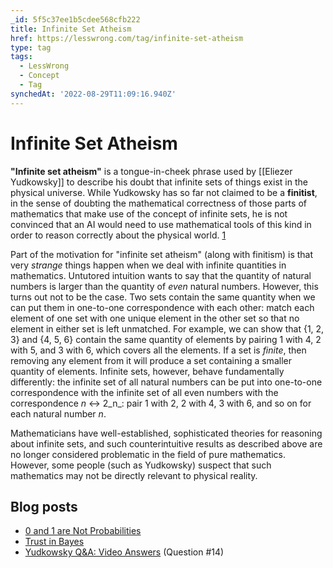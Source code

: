 ```yaml
---
_id: 5f5c37ee1b5cdee568cfb222
title: Infinite Set Atheism
href: https://lesswrong.com/tag/infinite-set-atheism
type: tag
tags:
  - LessWrong
  - Concept
  - Tag
synchedAt: '2022-08-29T11:09:16.940Z'
---
```

# Infinite Set Atheism

**"Infinite set atheism"** is a tongue-in-cheek phrase used by [[Eliezer Yudkowsky]] to describe his doubt that infinite sets of things exist in the physical universe. While Yudkowsky has so far not claimed to be a **finitist**, in the sense of doubting the mathematical correctness of those parts of mathematics that make use of the concept of infinite sets, he is not convinced that an AI would need to use mathematical tools of this kind in order to reason correctly about the physical world. [1](http://lesswrong.com/lw/10q/the_two_meanings_of_mathematical_terms/vbg)

Part of the motivation for "infinite set atheism" (along with finitism) is that very _strange_ things happen when we deal with infinite quantities in mathematics. Untutored intuition wants to say that the quantity of natural numbers is larger than the quantity of _even_ natural numbers. However, this turns out not to be the case. Two sets contain the same quantity when we can put them in one-to-one correspondence with each other: match each element of one set with one unique element in the other set so that no element in either set is left unmatched. For example, we can show that {1, 2, 3} and {4, 5, 6} contain the same quantity of elements by pairing 1 with 4, 2 with 5, and 3 with 6, which covers all the elements. If a set is _finite_, then removing any element from it will produce a set containing a smaller quantity of elements. Infinite sets, however, behave fundamentally differently: the infinite set of all natural numbers can be put into one-to-one correspondence with the infinite set of all even numbers with the correspondence _n_ ↔ 2_n_: pair 1 with 2, 2 with 4, 3 with 6, and so on for each natural number _n_.

Mathematicians have well-established, sophisticated theories for reasoning about infinite sets, and such counterintuitive results as described above are no longer considered problematic in the field of pure mathematics. However, some people (such as Yudkowsky) suspect that such mathematics may not be directly relevant to physical reality.

## Blog posts

*   [0 and 1 are Not Probabilities](http://lesswrong.com/lw/mp/0_and_1_are_not_probabilities/)
*   [Trust in Bayes](http://lesswrong.com/lw/na/trust_in_bayes/)
*   [Yudkowsky Q&A: Video Answers](http://lesswrong.com/lw/1lq/less_wrong_qa_with_eliezer_yudkowsky_video_answers/) (Question #14)